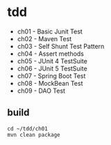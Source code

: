 # tdd
* ch01 - Basic Junit Test
* ch02 - Maven Test
* ch03 - Self Shunt Test Pattern
* ch04 - Assert methods
* ch05 - JUnit 4 TestSuite
* ch06 - JUnit 5 TestSuite
* ch07 - Spring Boot Test
* ch08 - MockBean Test
* ch09 - DAO Test

## build
```
cd ~/tdd/ch01
mvn clean package
```
